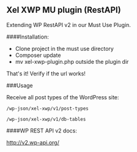 ## Xel XWP MU plugin (RestAPI) 

Extending WP RestAPI v2 in our Must Use Plugin. 

####Installation: 

- Clone project in the must use directory
- Composer update 
- mv xel-xwp-plugin.php outside the plugin dir 

That's it! Verify if the url works! 

###Usage

Receive all post types of the WordPress site: 

`/wp-json/xel-xwp/v1/post-types`

`/wp-json/xel-xwp/v1/db-tables`


####WP REST API v2 docs: 

http://v2.wp-api.org/
